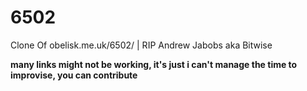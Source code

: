 # 6502
Clone Of obelisk.me.uk/6502/ | RIP Andrew Jabobs aka Bitwise

**many links might not be working, it's just i can't manage the time to improvise, you can contribute**
